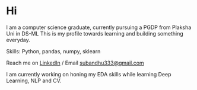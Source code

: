 # Hi
I am a computer science graduate, currently pursuing a PGDP from Plaksha Uni in DS-ML
This is my profile towards learning and building something everyday.

Skills: Python, pandas, numpy, sklearn

Reach me on [LinkedIn](https://www.linkedin.com/in/subandhu-agravanshi-759401179/) / Email <subandhu333@gmail.com>

I am currently working on honing my EDA skills while learning Deep Learning, NLP and CV. 
<!--
**subandwho/subandwho** is a ✨ _special_ ✨ repository because its `README.md` (this file) appears on your GitHub profile.


-->
